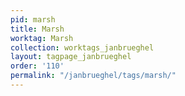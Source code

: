 ```yaml
---
pid: marsh
title: Marsh
worktag: Marsh
collection: worktags_janbrueghel
layout: tagpage_janbrueghel
order: '110'
permalink: "/janbrueghel/tags/marsh/"
---
```

